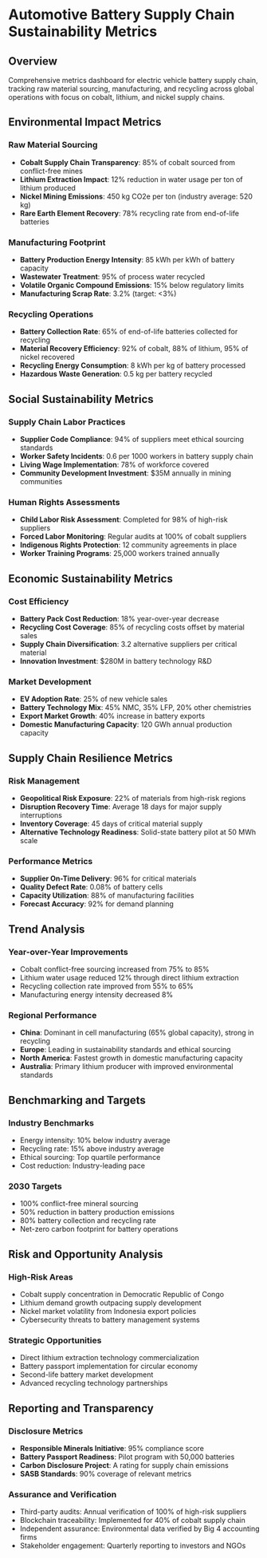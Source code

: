 # Automotive Battery Supply Chain Sustainability Metrics

## Overview
Comprehensive metrics dashboard for electric vehicle battery supply chain, tracking raw material sourcing, manufacturing, and recycling across global operations with focus on cobalt, lithium, and nickel supply chains.

## Environmental Impact Metrics

### Raw Material Sourcing
- **Cobalt Supply Chain Transparency**: 85% of cobalt sourced from conflict-free mines
- **Lithium Extraction Impact**: 12% reduction in water usage per ton of lithium produced
- **Nickel Mining Emissions**: 450 kg CO2e per ton (industry average: 520 kg)
- **Rare Earth Element Recovery**: 78% recycling rate from end-of-life batteries

### Manufacturing Footprint
- **Battery Production Energy Intensity**: 85 kWh per kWh of battery capacity
- **Wastewater Treatment**: 95% of process water recycled
- **Volatile Organic Compound Emissions**: 15% below regulatory limits
- **Manufacturing Scrap Rate**: 3.2% (target: <3%)

### Recycling Operations
- **Battery Collection Rate**: 65% of end-of-life batteries collected for recycling
- **Material Recovery Efficiency**: 92% of cobalt, 88% of lithium, 95% of nickel recovered
- **Recycling Energy Consumption**: 8 kWh per kg of battery processed
- **Hazardous Waste Generation**: 0.5 kg per battery recycled

## Social Sustainability Metrics

### Supply Chain Labor Practices
- **Supplier Code Compliance**: 94% of suppliers meet ethical sourcing standards
- **Worker Safety Incidents**: 0.6 per 1000 workers in battery supply chain
- **Living Wage Implementation**: 78% of workforce covered
- **Community Development Investment**: $35M annually in mining communities

### Human Rights Assessments
- **Child Labor Risk Assessment**: Completed for 98% of high-risk suppliers
- **Forced Labor Monitoring**: Regular audits at 100% of cobalt suppliers
- **Indigenous Rights Protection**: 12 community agreements in place
- **Worker Training Programs**: 25,000 workers trained annually

## Economic Sustainability Metrics

### Cost Efficiency
- **Battery Pack Cost Reduction**: 18% year-over-year decrease
- **Recycling Cost Coverage**: 85% of recycling costs offset by material sales
- **Supply Chain Diversification**: 3.2 alternative suppliers per critical material
- **Innovation Investment**: $280M in battery technology R&D

### Market Development
- **EV Adoption Rate**: 25% of new vehicle sales
- **Battery Technology Mix**: 45% NMC, 35% LFP, 20% other chemistries
- **Export Market Growth**: 40% increase in battery exports
- **Domestic Manufacturing Capacity**: 120 GWh annual production capacity

## Supply Chain Resilience Metrics

### Risk Management
- **Geopolitical Risk Exposure**: 22% of materials from high-risk regions
- **Disruption Recovery Time**: Average 18 days for major supply interruptions
- **Inventory Coverage**: 45 days of critical material supply
- **Alternative Technology Readiness**: Solid-state battery pilot at 50 MWh scale

### Performance Metrics
- **Supplier On-Time Delivery**: 96% for critical materials
- **Quality Defect Rate**: 0.08% of battery cells
- **Capacity Utilization**: 88% of manufacturing facilities
- **Forecast Accuracy**: 92% for demand planning

## Trend Analysis

### Year-over-Year Improvements
- Cobalt conflict-free sourcing increased from 75% to 85%
- Lithium water usage reduced 12% through direct lithium extraction
- Recycling collection rate improved from 55% to 65%
- Manufacturing energy intensity decreased 8%

### Regional Performance
- **China**: Dominant in cell manufacturing (65% global capacity), strong in recycling
- **Europe**: Leading in sustainability standards and ethical sourcing
- **North America**: Fastest growth in domestic manufacturing capacity
- **Australia**: Primary lithium producer with improved environmental standards

## Benchmarking and Targets

### Industry Benchmarks
- Energy intensity: 10% below industry average
- Recycling rate: 15% above industry average
- Ethical sourcing: Top quartile performance
- Cost reduction: Industry-leading pace

### 2030 Targets
- 100% conflict-free mineral sourcing
- 50% reduction in battery production emissions
- 80% battery collection and recycling rate
- Net-zero carbon footprint for battery operations

## Risk and Opportunity Analysis

### High-Risk Areas
- Cobalt supply concentration in Democratic Republic of Congo
- Lithium demand growth outpacing supply development
- Nickel market volatility from Indonesia export policies
- Cybersecurity threats to battery management systems

### Strategic Opportunities
- Direct lithium extraction technology commercialization
- Battery passport implementation for circular economy
- Second-life battery market development
- Advanced recycling technology partnerships

## Reporting and Transparency

### Disclosure Metrics
- **Responsible Minerals Initiative**: 95% compliance score
- **Battery Passport Readiness**: Pilot program with 50,000 batteries
- **Carbon Disclosure Project**: A rating for supply chain emissions
- **SASB Standards**: 90% coverage of relevant metrics

### Assurance and Verification
- Third-party audits: Annual verification of 100% of high-risk suppliers
- Blockchain traceability: Implemented for 40% of cobalt supply chain
- Independent assurance: Environmental data verified by Big 4 accounting firms
- Stakeholder engagement: Quarterly reporting to investors and NGOs